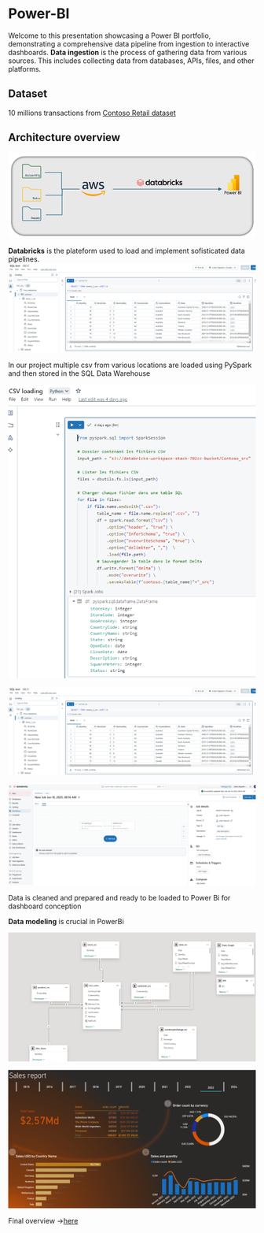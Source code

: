# Power-BI

Welcome to this presentation showcasing a Power BI portfolio, demonstrating a comprehensive data pipeline from ingestion to interactive dashboards.
**Data ingestion** is the process of gathering data from various sources. This includes collecting data from databases, APIs, files, and other platforms.

## Dataset
10 millions transactions from [Contoso Retail dataset](github.com/sql-bi/Contoso-Data-Generator/releases)

## Architecture overview
![example](/images/Process.png)

**Databricks** is the plateform used to load and implement sofisticated data pipelines.
![example](/images/Databricks0.png)

In our project multiple csv from various locations are loaded using PySpark and then stored in the SQL Data Warehouse

![example](/images/Databricks1.png)

![example](/images/Databricks2.png)

![example](/images/Databricks3.png)

Data is cleaned and prepared and ready to be loaded to Power Bi for dashboard conception

**Data modeling** is crucial in PowerBi

![example](/images/DataModel.png)







![example](/images/Page1.png)

Final overview ->[here](/Print_dashboard.pdf)
